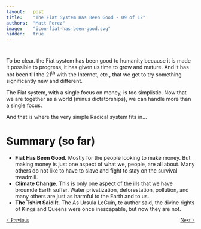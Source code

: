 ```yaml
---
layout:   post
title:    "The Fiat System Has Been Good - 09 of 12"
authors:  "Matt Perez"
image:    "icon-fiat-has-been-good.svg"
hidden:   true
---
```


<div style="display:none; ">
 <p>Time for an alternative.</p>
</div>

<h1></h1>
 <p>To be clear. the Fiat system has been good to humanity because it is made it possible to progress, it has given us time to grow and mature. And it has not been till the 21<sup>th</sup> with the Internet, etc., that we get to try something significantly new and different.</p>
 <p>The Fiat system, with a single focus on money, is too simplistic. Now that we are together as a world (minus dictatorships), we can handle more than a single focus.</p>
 <p id="_standout">And that is where the very simple Radical system fits in&hellip;</p>

<h1>Summary (so far)</h1>
 <ul>
  <li><strong>Fiat Has Been Good.</strong> Mostly for the people looking to make money. But making money is just one aspect of what we, people, are all about. Many others do not like to have to slave and fight to stay on the survival treadmill.</li>
  <li><strong>Climate Change.</strong> This is only one aspect of the ills that we have broumde Earth suffer. Water privatization, deforestation, pollution, and many others are just as harmful to the Earth and to us.</li>
  <li><strong>The Tshirt Said It.</strong> The As Ursula LeGuin, te author said, the divine rights of Kings and Queens were once inescapable, but now they are not.</li>
 </ul>

<div style="margin-bottom:1in; font-family: American Typewriter, serif; ">
 <span style="float:left; ">
  <a href="https://radicalcompanies.com/2024/12/11/08-the-fiat-system-has-been-good">&lt; Previous</a>
 </span>
 <span style="float:right; ">
  <a href="https://radicalcompanies.com/2024/12/13/10-the-fiat-system-has-been-good">Next &gt;</a>
 </span>
</div>